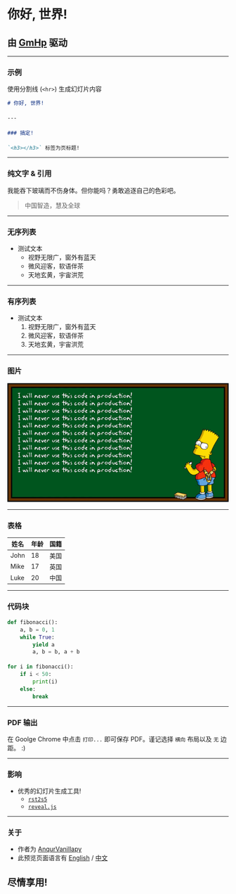 # 你好, 世界!

## 由 [GmHp](https://github.com/anqurvanillapy/gmhp) 驱动

---

### **示例**

使用分割线 (`<hr>`) 生成幻灯片内容

```markdown
# 你好, 世界!

---

### 搞定!

`<h3></h3>` 标签为页标题!
```

---

### **纯文字** & **引用**

我能吞下玻璃而不伤身体。但你能吗？勇敢追逐自己的色彩吧。

> 中国智造，慧及全球

---

### **无序列表**

- 测试文本
    + 视野无限广，窗外有蓝天
    + 微风迎客，软语伴茶
    + 天地玄黄，宇宙洪荒

---

### **有序列表**

- 测试文本
    1. 视野无限广，窗外有蓝天
    2. 微风迎客，软语伴茶
    3. 天地玄黄，宇宙洪荒

---

### **图片**

![i-will-never-use-this-code-in-production](i-will-never-use-this-code-in-production.gif)

---

### **表格**

| 姓名 | 年龄 | 国籍 |
|------|------|------|
| John | 18  | 美国 |
| Mike | 17  | 英国 |
| Luke | 20  | 中国 |

---

### **代码块**

```python
def fibonacci():
    a, b = 0, 1
    while True:
        yield a
        a, b = b, a + b

for i in fibonacci():
    if i < 50:
        print(i)
    else:
        break
```

---

### PDF **输出**

在 Goolge Chrome 中点击 `打印...` 即可保存 PDF。谨记选择
`横向` 布局以及 `无` 边距。 :)

---

### **影响**

- 优秀的幻灯片生成工具!
    + [`rst2s5`](http://docutils.sourceforge.net/docs/user/slide-shows.html)
    + [`reveal.js`](https://github.com/hakimel/reveal.js)

---

### **关于**

- 作者为 [AnqurVanillapy](https://anqurvanillapy.github.io)
- 此预览页面语言有 [English](index.html) / [中文](index-zh_cn.html)

## 尽情享用!
